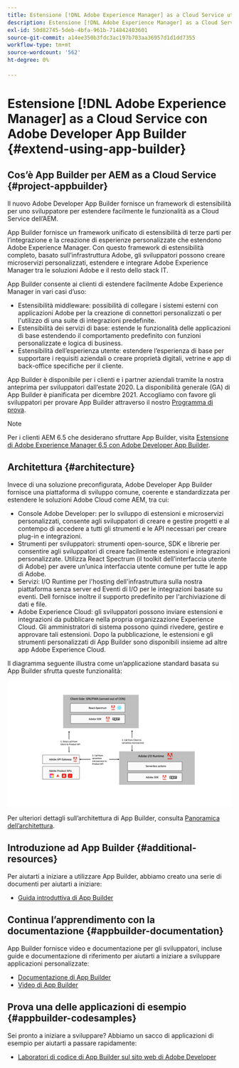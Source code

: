 ```yaml
---
title: Estensione [!DNL Adobe Experience Manager] as a Cloud Service utilizzando Adobe Developer App Builder.
description: Estensione [!DNL Adobe Experience Manager] as a Cloud Service utilizzando Adobe Developer App Builder.
exl-id: 50d82745-5deb-4bfa-961b-714842403601
source-git-commit: a14ee350b3fdc3ac197b703aa36957d1d1dd7355
workflow-type: tm+mt
source-wordcount: '562'
ht-degree: 0%

---
```


# Estensione [!DNL Adobe Experience Manager] as a Cloud Service con Adobe Developer App Builder {#extend-using-app-builder}

## Cos’è App Builder per AEM as a Cloud Service {#project-appbuilder}

Il nuovo Adobe Developer App Builder fornisce un framework di estensibilità per uno sviluppatore per estendere facilmente le funzionalità as a Cloud Service dell’AEM.

App Builder fornisce un framework unificato di estensibilità di terze parti per l’integrazione e la creazione di esperienze personalizzate che estendono Adobe Experience Manager. Con questo framework di estensibilità completo, basato sull’infrastruttura Adobe, gli sviluppatori possono creare microservizi personalizzati, estendere e integrare Adobe Experience Manager tra le soluzioni Adobe e il resto dello stack IT.

App Builder consente ai clienti di estendere facilmente Adobe Experience Manager in vari casi d’uso:

* Estensibilità middleware: possibilità di collegare i sistemi esterni con applicazioni Adobe per la creazione di connettori personalizzati o per l&#39;utilizzo di una suite di integrazioni predefinite.
* Estensibilità dei servizi di base: estende le funzionalità delle applicazioni di base estendendo il comportamento predefinito con funzioni personalizzate e logica di business.
* Estensibilità dell’esperienza utente: estendere l’esperienza di base per supportare i requisiti aziendali o creare proprietà digitali, vetrine e app di back-office specifiche per il cliente.

App Builder è disponibile per i clienti e i partner aziendali tramite la nostra anteprima per sviluppatori dall’estate 2020. La disponibilità generale (GA) di App Builder è pianificata per dicembre 2021. Accogliamo con favore gli sviluppatori per provare App Builder attraverso il nostro [Programma di prova](https://adobe.ly/appbuilder-trial).

>[!NOTE]
>
> Per i clienti AEM 6.5 che desiderano sfruttare App Builder, visita [Estensione di Adobe Experience Manager 6.5 con Adobe Developer App Builder](https://experienceleague.adobe.com/docs/experience-manager-65/developing/extending-aem/app-builder.html).

## Architettura {#architecture}

Invece di una soluzione preconfigurata, Adobe Developer App Builder fornisce una piattaforma di sviluppo comune, coerente e standardizzata per estendere le soluzioni Adobe Cloud come AEM, tra cui:

* Console Adobe Developer: per lo sviluppo di estensioni e microservizi personalizzati, consente agli sviluppatori di creare e gestire progetti e al contempo di accedere a tutti gli strumenti e le API necessari per creare plug-in e integrazioni.
* Strumenti per sviluppatori: strumenti open-source, SDK e librerie per consentire agli sviluppatori di creare facilmente estensioni e integrazioni personalizzate. Utilizza React Spectrum (il toolkit dell’interfaccia utente di Adobe) per avere un’unica interfaccia utente comune per tutte le app di Adobe.
* Servizi: I/O Runtime per l&#39;hosting dell&#39;infrastruttura sulla nostra piattaforma senza server ed Eventi di I/O per le integrazioni basate su eventi. Dell fornisce inoltre il supporto predefinito per l&#39;archiviazione di dati e file.
* Adobe Experience Cloud: gli sviluppatori possono inviare estensioni e integrazioni da pubblicare nella propria organizzazione Experience Cloud. Gli amministratori di sistema possono quindi rivedere, gestire e approvare tali estensioni. Dopo la pubblicazione, le estensioni e gli strumenti personalizzati di App Builder sono disponibili insieme ad altre app Adobe Experience Cloud.

Il diagramma seguente illustra come un’applicazione standard basata su App Builder sfrutta queste funzionalità:

![Architettura](/help/implementing/developing/extending/assets/appbuilder-architecture.jpg)

Per ulteriori dettagli sull’architettura di App Builder, consulta [Panoramica dell’architettura](https://www.adobe.io/app-builder/docs/guides/).

## Introduzione ad App Builder {#additional-resources}

Per aiutarti a iniziare a utilizzare App Builder, abbiamo creato una serie di documenti per aiutarti a iniziare:

* [Guida introduttiva di App Builder](https://www.adobe.io/app-builder/docs/getting_started/)

## Continua l’apprendimento con la documentazione {#appbuilder-documentation}

App Builder fornisce video e documentazione per gli sviluppatori, incluse guide e documentazione di riferimento per aiutarti a iniziare a sviluppare applicazioni personalizzate:

* [Documentazione di App Builder](https://www.adobe.io/app-builder/docs/overview/)
* [Video di App Builder](https://www.youtube.com/playlist?list=PLcVEYUqU7VRfDij-Jbjyw8S8EzW073F_o)

## Prova una delle applicazioni di esempio {#appbuilder-codesamples}

Sei pronto a iniziare a sviluppare? Abbiamo un sacco di applicazioni di esempio per aiutarti a passare rapidamente:

* [Laboratori di codice di App Builder sul sito web di Adobe Developer](https://www.adobe.io/app-builder/docs/resources/)
